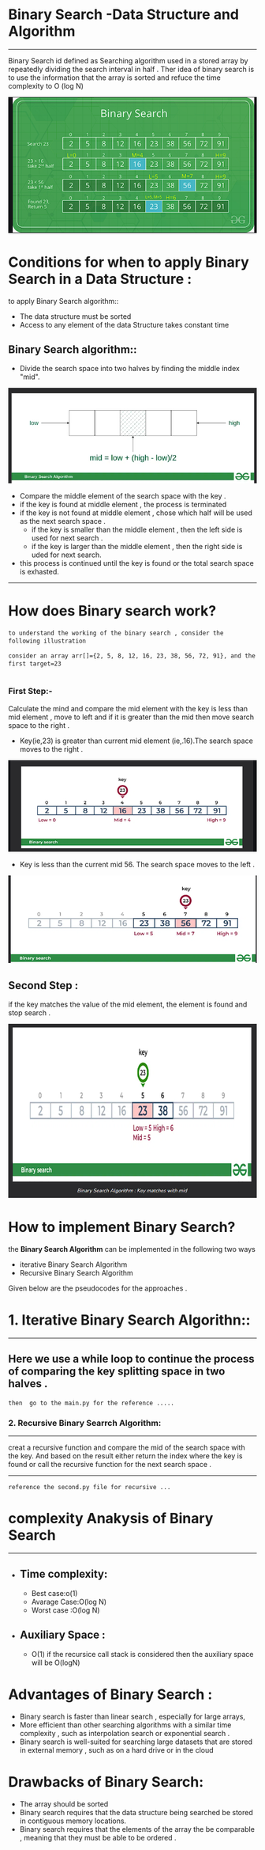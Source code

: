 # Binary Search -Data Structure and Algorithm 
---------------

Binary Search id defined as Searching algorithm used in a stored array by repeatedly dividing the search interval in half . Ther idea of binary search is to use the information that the array is sorted and refuce the time complexity to O (log N)


![Alt text](image.png)

# Conditions for when to apply Binary Search in a Data Structure :
to apply Binary Search algorithm::
* The data structure must be sorted 
* Access to any element of the data Structure takes constant time 

## Binary Search algorithm::
* Divide the search space into two halves by  finding the middle index "mid".

![Alt text](image-1.png)

* Compare the middle element of the search space with the key .
* if the key is found at middle element , the process is terminated 
* if the key is not found at middle element , chose which half will be used as the next search space . 
    * if the key is smaller than the middle element , then the left side is used for next search . 
    * if the key is larger than the middle element , then the right side is uded for next search. 
* this process is continued until the key is found or the total search space is exhasted.
-------

# How does Binary search work?
    
    to understand the working of the binary search , consider the following illustration 


```
consider an array arr[]={2, 5, 8, 12, 16, 23, 38, 56, 72, 91}, and the first target=23


```
### First Step:- 
Calculate the mind and compare the mid element with the key is less than mid element , move to left and if it is greater than the mid then move search space to the right . 
* Key(ie,23) is greater than current mid element (ie,.16).The search space moves to the right . 

![Alt text](image-2.png)

* Key is less than the current mid 56. The search space moves to the left . 

![Alt text](image-3.png)

## Second Step : 
if the key matches the value of the mid element, the element is found and stop search . 

![Alt text](image-4.png)

# How to implement Binary Search?
the **Binary Search Algorithm** can be implemented in the following two ways 

* iterative Binary Search Algorithm 
* Recursive Binary Search Algorithm 

Given below are the pseudocodes for the approaches . 
# 1. Iterative Binary Search Algorithn::
-------
Here we use a while loop to continue the process of comparing the key splitting space in two halves . 
-------
```
then  go to the main.py for the reference .....

```
### 2. Recursive Binary Searrch Algorithm:

-----
creat a recursive function and compare the mid of the search space with the key. And based on the result either return the index where the key is found or call the recursive function for the next search space . 



----

```
reference the second.py file for recursive ...
```

# complexity Anakysis of Binary Search 
------------
* ## Time complexity:
    * Best case:o(1)
    * Avarage Case:O(log N)
    * Worst case :O(log N)
* ## Auxiliary Space :
    * O(1) if the recursice call stack is considered then the auxiliary space will be O(logN)

# Advantages of Binary Search :
* Binary search is faster than linear search , especially for large arrays,
* More efficient than other searching algorithms with a similar time complexity , such as interpolation search or exponential search . 
* Binary search is well-suited for searching large datasets that are stored in external memory , such as on a hard drive or in the cloud 

# Drawbacks of Binary Search:
* The array should be sorted 
* Binary search requires that the data structure being searched be stored in contiguous memory locations. 
* Binary search requires that the elements of the array the be comparable , meaning that they must be able to be ordered . 
